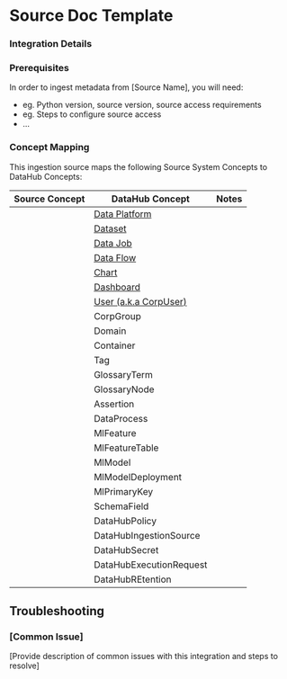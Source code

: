 # Source Doc Template

### Integration Details

<!-- Plain-language description of what this integration is meant to do.  -->
<!-- Include details about where metadata is extracted from (ie. logs, source API, manifest, etc.)   -->

### Prerequisites

In order to ingest metadata from [Source Name], you will need:

- eg. Python version, source version, source access requirements
- eg. Steps to configure source access
- ...

### Concept Mapping

<!-- This should be a manual mapping of concepts from the source to the DataHub Metadata Model -->
<!-- Authors should provide as much context as possible about how this mapping was generated, including assumptions made, known shortcuts, & any other caveats -->

This ingestion source maps the following Source System Concepts to DataHub Concepts:

<!-- Remove all unnecessary/irrelevant DataHub Concepts -->

| Source Concept | DataHub Concept                                                        | Notes |
| -------------- | ---------------------------------------------------------------------- | ----- |
|                | [Data Platform](docs/generated/metamodel/entities/dataPlatform.md)     |       |
|                | [Dataset](docs/generated/metamodel/entities/dataset.md)                |       |
|                | [Data Job](docs/generated/metamodel/entities/dataJob.md)               |       |
|                | [Data Flow](docs/generated/metamodel/entities/dataFlow.md)             |       |
|                | [Chart](docs/generated/metamodel/entities/chart.md)                    |       |
|                | [Dashboard](docs/generated/metamodel/entities/dashboard.md)            |       |
|                | [User (a.k.a CorpUser)](docs/generated/metamodel/entities/corpuser.md) |       |
|                | CorpGroup                                                              |       |
|                | Domain                                                                 |       |
|                | Container                                                              |       |
|                | Tag                                                                    |       |
|                | GlossaryTerm                                                           |       |
|                | GlossaryNode                                                           |       |
|                | Assertion                                                              |       |
|                | DataProcess                                                            |       |
|                | MlFeature                                                              |       |
|                | MlFeatureTable                                                         |       |
|                | MlModel                                                                |       |
|                | MlModelDeployment                                                      |       |
|                | MlPrimaryKey                                                           |       |
|                | SchemaField                                                            |       |
|                | DataHubPolicy                                                          |       |
|                | DataHubIngestionSource                                                 |       |
|                | DataHubSecret                                                          |       |
|                | DataHubExecutionRequest                                                |       |
|                | DataHubREtention                                                       |       |

## Troubleshooting

### [Common Issue]

[Provide description of common issues with this integration and steps to resolve]
